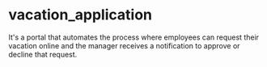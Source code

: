 # vacation_application
It's a portal that automates the process where employees can request their vacation online and the manager receives a notification to approve or decline that request.
